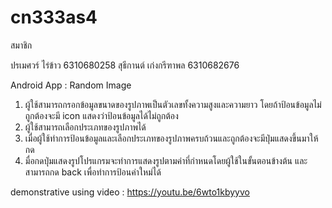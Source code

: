 # cn333as4

สมาชิก

ปรเมศวร์ ไร่ข้าว 6310680258
สุธีกานต์ เก่งกรีฑาพล 6310682676

Android App : Random Image

1. ผู้ใช้สามารถกรอกข้อมูลขนาดของรูปภาพเป็นตัวเลขทั้งความสูงและความยาว โดยถ้าป้อนข้อมูลไม่ถูกต้องจะมี icon แสดงว่าป้อนข้อมูลได้ไม่ถูกต้อง
2. ผู้ใช้สามารถเลือกประเภทของรูปภาพได้
3. เมื่อผู้ใช้ทำการป้อนข้อมูลและเลือกประเภทของรูปภาพครบถ้วนและถูกต้องจะมีปุ่มแสดงขึ้นมาให้กด
4. มื่อกดปุ่มแสดงรูปโปรแกรมจะทําการแสดงรูปตามค่าที่กําหนดโดยผู้ใช้ในขั้นตอนข้างต้น และสามารถกด back เพื่อทำการป้อนค่าใหม่ได้

demonstrative using video : https://youtu.be/6wto1kbyyvo
